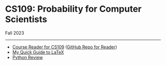 # CS109: Probability for Computer Scientists

Fall 2023

---

- [Course Reader for CS109](https://chrispiech.github.io/probabilityForComputerScientists/en/) ([GitHub Repo for Reader](https://github.com/chrispiech/probabilityForComputerScientists))
- [My Quick Guide to LaTeX](./latex.md)
- [Python Review](python_review.ipynb)
